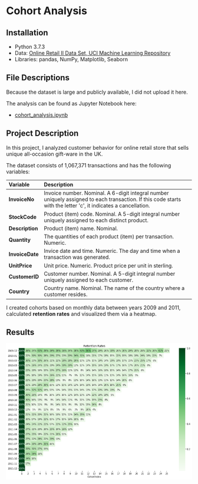 # Cohort Analysis

## Installation
- Python 3.7.3
- Data: [Online Retail II Data Set, UCI Machine Learning Repository](http://archive.ics.uci.edu/ml/datasets/Online+Retail+II)
- Libraries: pandas, NumPy, Matplotlib, Seaborn

## File Descriptions
Because the dataset is large and publicly available, I did not upload it here. 

The analysis can be found as Jupyter Notebook here:

* [cohort_analysis.ipynb](https://github.com/k-bosko/cohort_analysis/blob/master/cohort_analysis.ipynb)

## Project Description
In this project, I analyzed customer behavior for online retail store that sells unique all-occasion gift-ware in the UK. 

The dataset consists of 1,067,371 transactions and has the following variables:

| Variable | Description |
| :--- | :--- |
| **InvoiceNo** | Invoice number. Nominal. A 6-digit integral number uniquely assigned to each transaction. If this code starts with the letter 'c', it indicates a cancellation.|
| **StockCode** | Product (item) code. Nominal. A 5-digit integral number uniquely assigned to each distinct product. <br>
| **Description** | Product (item) name. Nominal.|
| **Quantity** | The quantities of each product (item) per transaction. Numeric.|
| **InvoiceDate** | Invice date and time. Numeric. The day and time when a transaction was generated. |
| **UnitPrice** | Unit price. Numeric. Product price per unit in sterling. |
| **CustomerID** | Customer number. Nominal. A 5-digit integral number uniquely assigned to each customer.|
| **Country** | Country name. Nominal. The name of the country where a customer resides.|



I created cohorts based on monthly data between years 2009 and 2011, calculated **retention rates** and visualized them via a heatmap.


## Results
![Retention Rates](retention_rates.png "Retention Rates")


 
